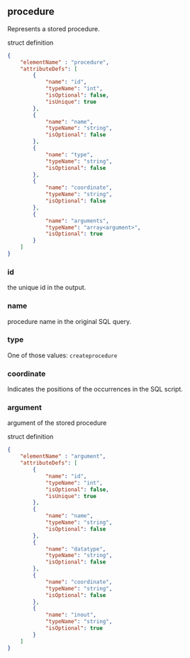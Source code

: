 ## procedure

Represents a stored procedure.

struct definition

```json
{
    "elementName" : "procedure",
    "attributeDefs": [
        {
            "name": "id",
            "typeName": "int",
            "isOptional": false,
            "isUnique": true
        },
        {
            "name": "name",
            "typeName": "string",
            "isOptional": false
        },
        {
            "name": "type",
            "typeName": "string",
            "isOptional": false
        },
        {
            "name": "coordinate",
            "typeName": "string",
            "isOptional": false
        },  
        {
            "name": "arguments",
            "typeName": "array<argument>",
            "isOptional": true
        } 
    ]
}
```

### id

the unique id in the output.

### name

procedure name in the original SQL query.

### type

One of those values: `createprocedure`

### coordinate

Indicates the positions of the occurrences in the SQL script.

### argument

argument of the stored procedure

struct definition

```json
{
    "elementName" : "argument",
    "attributeDefs": [
        {
            "name": "id",
            "typeName": "int",
            "isOptional": false,
            "isUnique": true
        },
        {
            "name": "name",
            "typeName": "string",
            "isOptional": false
        },
        {
            "name": "datatype",
            "typeName": "string",
            "isOptional": false
        },
        {
            "name": "coordinate",
            "typeName": "string",
            "isOptional": false
        },  
        {
            "name": "inout",
            "typeName": "string",
            "isOptional": true
        } 
    ]
}
```
